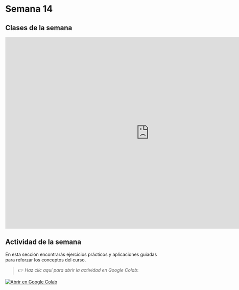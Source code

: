 # Semana 14

## Clases de la semana

<iframe src="https://www.slideshare.net/slideshow/embed_code/key/2ESMAYroOTpIwo?hostedIn=slideshare&page=upload" width="900" height="600" frameborder="0" marginwidth="0" marginheight="0" scrolling="no"></iframe>


## Actividad de la semana


En esta sección encontrarás ejercicios prácticos y aplicaciones guiadas para reforzar los conceptos del curso.  
> 👉 *Haz clic aquí para abrir la actividad en Google Colab*: <a href="https://colab.research.google.com/drive/1nevP-mEAirEVJc_TvZPkJybtsIFb0uPV?usp=sharing" target="_parent">
  <img src="https://colab.research.google.com/assets/colab-badge.svg" alt="Abrir en Google Colab"/>
</a>

